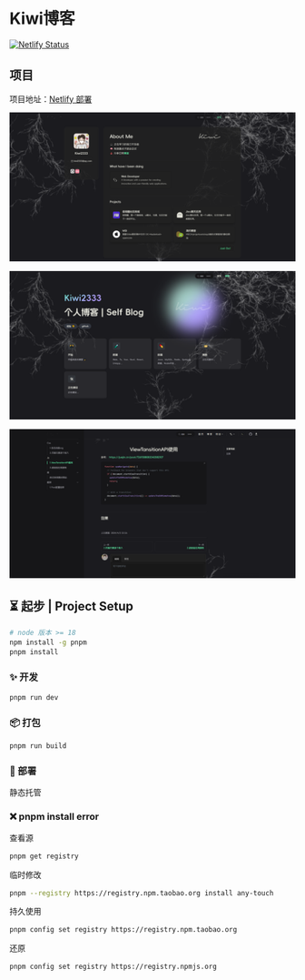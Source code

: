 # Kiwi博客

[![Netlify Status](https://api.netlify.com/api/v1/badges/21d806d7-2127-4d4c-8e27-083b59fc10af/deploy-status)](https://app.netlify.com/sites/kiwiblog/deploys)

## 项目

项目地址：[Netlify 部署](https://kiwi233.top)

![首页](./public/image.png)

![博客](./public/image2.png)

![文章](./public/image3.png)

## ⏳ 起步 | Project Setup

```sh
# node 版本 >= 18
npm install -g pnpm
pnpm install
```

### ✨ 开发

```sh
pnpm run dev
```

### 📦 打包

```sh
pnpm run build
```

### 🎊 部署

静态托管

### ❌ pnpm install error

查看源

```sh
pnpm get registry 
```

临时修改

```sh
pnpm --registry https://registry.npm.taobao.org install any-touch
```

持久使用

```sh
pnpm config set registry https://registry.npm.taobao.org
```

还原

```sh
pnpm config set registry https://registry.npmjs.org
```
